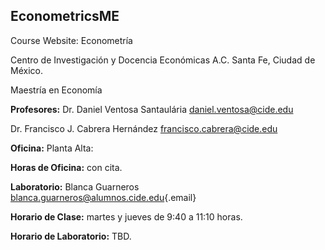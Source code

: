 ## EconometricsME

Course Website: Econometría

Centro de Investigación y Docencia Económicas A.C. Santa Fe, Ciudad de
México.

Maestría en Economía

**Profesores:** Dr. Daniel Ventosa Santaulária
[daniel.ventosa\@cide.edu](mailto:daniel.ventosa@cide.edu)

Dr. Francisco J. Cabrera Hernández
[francisco.cabrera\@cide.edu](mailto:francisco.cabrera@cide.edu)

**Oficina:** Planta Alta:

**Horas de Oficina:** con cita.

**Laboratorio:** Blanca Guarneros
[blanca.guarneros\@alumnos.cide.edu](mailto:blanca.guarneros@alumnos.cide.edu){.email}

**Horario de Clase:** martes y jueves de 9:40 a 11:10 horas.

**Horario de Laboratorio:** TBD.
